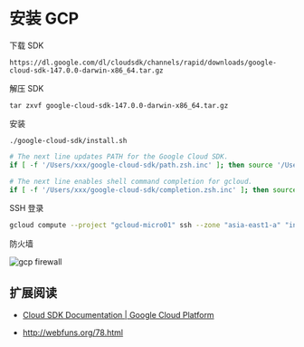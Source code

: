 # 安装 GCP

下载 SDK

`https://dl.google.com/dl/cloudsdk/channels/rapid/downloads/google-cloud-sdk-147.0.0-darwin-x86_64.tar.gz`

解压 SDK

`tar zxvf google-cloud-sdk-147.0.0-darwin-x86_64.tar.gz`

安装

`./google-cloud-sdk/install.sh`



```bash
# The next line updates PATH for the Google Cloud SDK.
if [ -f '/Users/xxx/google-cloud-sdk/path.zsh.inc' ]; then source '/Users/xxx/google-cloud-sdk/path.zsh.inc'; fi

# The next line enables shell command completion for gcloud.
if [ -f '/Users/xxx/google-cloud-sdk/completion.zsh.inc' ]; then source '/Users/xxx/google-cloud-sdk/completion.zsh.inc'; fi
```

SSH 登录

```bash
gcloud compute --project "gcloud-micro01" ssh --zone "asia-east1-a" "instance-1"
```

防火墙

![gcp firewall](https://cloud.githubusercontent.com/assets/349215/24078813/1cb51ec6-0cb3-11e7-9c23-3ba0e3dacab7.png)



## 扩展阅读
* [ Cloud SDK Documentation  | Google Cloud Platform](https://cloud.google.com/sdk/docs/quickstart-mac-os-x)

* http://webfuns.org/78.html
